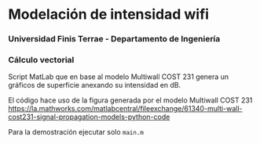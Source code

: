 # Modelación de intensidad wifi
### Universidad Finis Terrae - Departamento de Ingeniería
### Cálculo vectorial

Script MatLab que en base al modelo Multiwall COST 231 genera un gráficos de superficie anexando su intensidad en dB.

El código hace uso de la figura generada por el modelo Multiwall COST 231 https://la.mathworks.com/matlabcentral/fileexchange/61340-multi-wall-cost231-signal-propagation-models-python-code

Para la demostración ejecutar solo `main.m`
